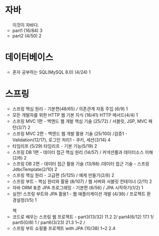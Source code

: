 <ul>
<h1> 자바 </h1>
<ul> 이것이 자바다.
  <li> part1 (16/84) 3</li>
  
  <li> part2 (4/50) 2 </li>
</ul>

<h1>데이터베이스</h1>
<ul> 
    <li> 혼자 공부하는 SQL(MySQL 8.0) (4/24) 1 </li>
</ul>

<h1> 스프링 </h1>
<ul>
  <li>스프링 핵심 원리 - 기본편(48/65) / 의존관계 자동 주입 (6/9) 1 </li>
  <li>모든 개발자를 위한 HTTP 웹 기본 지식 (18/41) HTTP 메서드(4/4) 1 </li>
  <li>스프링 MVC 1편 - 백엔드 웹 개발 핵심 기술 (25/72) / 서블릿, JSP, MVC 패턴(3/7) 2 </li>
  <li>스프링 MVC 2편 - 백엔드 웹 개발 활용 기술 (25/100) /검증1 - Validation(12/17), 로그인 처리1 - 쿠키, 세션(3/14) 4 </li>
  
  <li>타임리프 (5/29) 타임리프 - 기본 기능(5/19) 2 </li>

  <li>스프링 DB 1편 - 데이터 접근 핵심 원리 (14/57) / 커넥션풀과 데이터소스 이해(2/6)  2</li>
  <li>스프링 DB 2편 - 데이터 접근 활용 기술 (13/88) /데이터 접근 기술 - 스프링 JdbcTemplate(2/10) 2</li>
  <li>스프링 핵심 원리 - 고급편 (5/125)  / 예제 만들기(2/8)  2</li>
  <li>스프링 부트 - 핵심 원리와 활용 (8/107)  / 웹 서버와 서블릿 컨테이너 (2/11) 2 </li>
  <li>자바 ORM 표준 JPA 프로그래밍 - 기본편 (6/56) / JPA 시작하기(1/2)  1</li>
  <li>실전! 스프링 부트와 JPA 활용1 - 웹 애플리케이션 개발 (4/36) / 프로젝트 환경설정(1/5) 1 </li>
</ul>

<ul> 책
  <li>코드로 배우는 스프링 웹 프로젝트 - part3(13/32) 11.2 2/ part4(6/12) 17.1 1/ part5(0/8) 1 / part6(3/23)  21.3 1~2 / </li>
  
  <li> 스프링 부트 쇼핑몰 프로젝트 with JPA (10/38) 1~2 2.4 </li>
</ul>

</ul>

